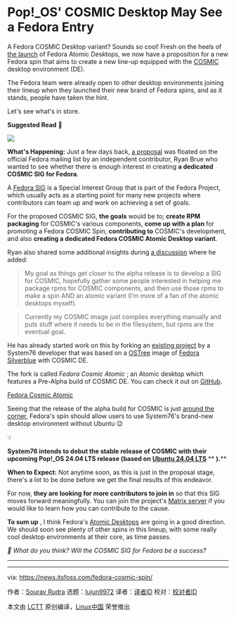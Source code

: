 [#]: subject: "Pop!_OS' COSMIC Desktop May See a Fedora Entry"
[#]: via: "https://news.itsfoss.com/fedora-cosmic-spin/"
[#]: author: "Sourav Rudra https://news.itsfoss.com/author/sourav/"
[#]: collector: "lujun9972/lctt-scripts-1705972010"
[#]: translator: " "
[#]: reviewer: " "
[#]: publisher: " "
[#]: url: " "

Pop!_OS' COSMIC Desktop May See a Fedora Entry
======
A Fedora COSMIC Desktop variant? Sounds so cool!
Fresh on the heels of [the launch][1] of Fedora Atomic Desktops, we now have a proposition for a new Fedora spin that aims to create a new line-up equipped with the [COSMIC][2] desktop environment (DE).

The Fedora team were already open to other desktop environments joining their lineup when they launched their new brand of Fedora spins, and as it stands, people have taken the hint.

Let's see what's in store.

**Suggested Read** 📖

![][3]

**What's Happening:** Just a few days back, [a proposal][4] was floated on the official Fedora mailing list by an independent contributor, Ryan Brue who wanted to see whether there is enough interest in creating **a dedicated COSMIC SIG for Fedora**.

A [Fedora SIG][5] is a Special Interest Group that is part of the Fedora Project, which usually acts as a starting point for many new projects where contributors can team up and work on achieving a set of goals.

For the proposed COSMIC SIG, **the goals** would be to; **create RPM packaging** for COSMIC's various components, **come up with a plan** for promoting a Fedora COSMIC Spin, **contributing to** COSMIC's development, and also **creating a dedicated Fedora COSMIC Atomic Desktop variant**.

Ryan also shared some additional insights during [a discussion][6] where he added:

> My goal as things get closer to the alpha release is to develop a SIG for COSMIC, hopefully gather some people interested in helping me package rpms for COSMIC components, and then use those rpms to make a spin AND an atomic variant (I’m more of a fan of the atomic desktops myself).

> Currently my COSMIC image just compiles everything manually and puts stuff where it needs to be in the filesystem, but rpms are the eventual goal.

He has already started work on this by forking an [existing project][7] by a System76 developer that was based on a [OSTree][8] image of [Fedora Silverblue][9] with COSMIC DE.

The fork is called _Fedora Cosmic Atomic_ ; an Atomic desktop which features a Pre-Alpha build of COSMIC DE. You can check it out on [GitHub][10].

[Fedora Cosmic Atomic][10]

Seeing that the release of the alpha build for COSMIC is just [around the corner][11], Fedora's spin should allow users to use System76's brand-new desktop environment without Ubuntu 😉

💡

****System76 intends to debut the stable release of COSMIC with their upcoming Pop!_OS 24.04 LTS release (based on**** [****Ubuntu 24.04 LTS****][12] ** **).****

**When to Expect:** Not anytime soon, as this is just in the proposal stage, there's a lot to be done before we get the final results of this endeavor.

For now, **they are looking for more contributors to join in** so that this SIG moves forward meaningfully. You can join the project's [Matrix server][13] if you would like to learn how you can contribute to the cause.

**To sum up** , I think Fedora's [Atomic Desktops][14] are going in a good direction. We should soon see plenty of other spins in this lineup, with some really cool desktop environments at their core, as time passes.

_💬 What do you think? Will the COSMIC SIG for Fedora be a success?_

* * *

--------------------------------------------------------------------------------

via: https://news.itsfoss.com/fedora-cosmic-spin/

作者：[Sourav Rudra][a]
选题：[lujun9972][b]
译者：[译者ID](https://github.com/译者ID)
校对：[校对者ID](https://github.com/校对者ID)

本文由 [LCTT](https://github.com/LCTT/TranslateProject) 原创编译，[Linux中国](https://linux.cn/) 荣誉推出

[a]: https://news.itsfoss.com/author/sourav/
[b]: https://github.com/lujun9972
[1]: https://news.itsfoss.com/fedora-atomic-desktops/
[2]: https://github.com/pop-os/cosmic
[3]: https://news.itsfoss.com/content/images/size/w256h256/2022/08/android-chrome-192x192.png
[4]: https://lists.fedoraproject.org/archives/list/devel@lists.fedoraproject.org/thread/F5G4DOPVSOACS3BRC7ZPBF2TO6JIODMU/
[5]: https://fedoraproject.org/wiki/Category:SIGs
[6]: https://discussion.fedoraproject.org/t/cosmic-desktop-environment-on-fedora/102112/
[7]: https://github.com/Drakulix/infinity
[8]: https://en.wikipedia.org/wiki/OSTree
[9]: https://fedoraproject.org/atomic-desktops/silverblue/
[10]: https://github.com/ryanabx/fedora-cosmic-atomic
[11]: https://blog.system76.com/post/closing-in-on-a-cosmic-alpha
[12]: https://news.itsfoss.com/ubuntu-24-04-features/
[13]: https://matrix.to/#/#fedora-cosmic:fedora.im
[14]: https://fedoraproject.org/atomic-desktops/
